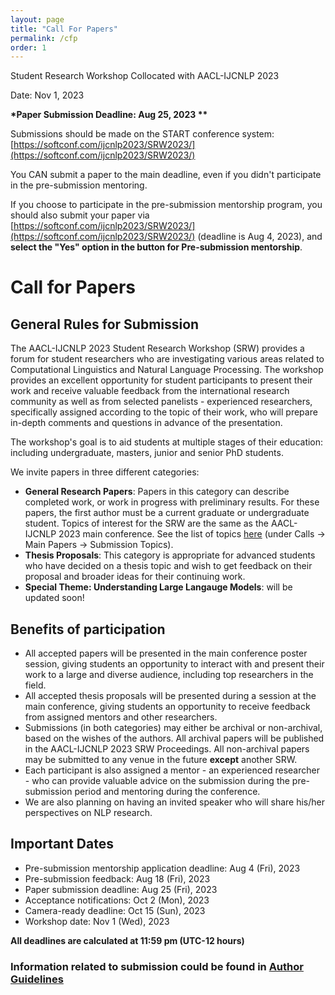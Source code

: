 ```yaml
---
layout: page
title: "Call For Papers"
permalink: /cfp
order: 1
---
```


Student Research Workshop Collocated with AACL-IJCNLP 2023

Date: Nov 1, 2023

**\*Paper Submission Deadline: Aug 25, 2023 \*\***

Submissions should be made on the START conference system: [https://softconf.com/ijcnlp2023/SRW2023/](https://softconf.com/ijcnlp2023/SRW2023/)

You CAN submit a paper to the main deadline, even if you didn't participate in the pre-submission mentoring.

If you choose to participate in the pre-submission mentorship program, you should also submit your paper via [https://softconf.com/ijcnlp2023/SRW2023/](https://softconf.com/ijcnlp2023/SRW2023/) (deadline is Aug 4, 2023), and **select the "Yes" option in the button for Pre-submission mentorship**.

# Call for Papers

## General Rules for Submission

The AACL-IJCNLP 2023 Student Research Workshop (SRW) provides a forum for student researchers who are investigating various areas related to Computational Linguistics and Natural Language Processing. The workshop provides an excellent opportunity for student participants to present their work and receive valuable feedback from the international research community as well as from selected panelists - experienced researchers, specifically assigned according to the topic of their work, who will prepare in-depth comments and questions in advance of the presentation.

The workshop's goal is to aid students at multiple stages of their education: including undergraduate, masters, junior and senior PhD students.

We invite papers in three different categories:

- **General Research Papers**: Papers in this category can describe completed work, or work in progress with preliminary results. For these papers, the first author must be a current graduate or undergraduate student. Topics of interest for the SRW are the same as the AACL-IJCNLP 2023 main conference. See the list of topics [here](http://www.ijcnlp-aacl2023.org/) (under Calls -> Main Papers -> Submission Topics).
- **Thesis Proposals**: This category is appropriate for advanced students who have decided on a thesis topic and wish to get feedback on their proposal and broader ideas for their continuing work.
- **Special Theme: Understanding Large Langauge Models**: will be updated soon!
<!-- - **Human-Centered NLP** : This is the special theme category in AACL-SRW 2022. The rising prevalence of living along with artificial intelligence has brought lots of benefits to people's daily life. However, it also poses a challenge of building reliable, explainable, and empathic tools to provide better service, from essential natural language applications (e.g., machine translation, text classification ) to mental support. Especially during the current pandemic, people are more likely to feel alone and _rely_ upon _technology_. This, together with the advances in the field of Natural Language processing, has motivated the exploration of human-centered technology. In this special theme, we invite submissions that address diverse human-centered questions, particularly encouraging bringing together perspectives and methods from NLP and affective computing to improve individuals' lives physically and mentally.
  Topics of interest include ( but are not limited to):
  (1) affective systems to understand human emotion and respond to their emotional feedback
  (2) sentiment analysis in social media, e-commerce data, etc.
  (3) human factors in the NLP evaluation system
  (4) reliable and explainable NLP models
  (5) ethics in NLP, including debiasing, detoxification, etc. -->

## Benefits of participation

- All accepted papers will be presented in the main conference poster session, giving students an opportunity to interact with and present their work to a large and diverse audience, including top researchers in the field.
- All accepted thesis proposals will be presented during a session at the main conference, giving students an opportunity to receive feedback from assigned mentors and other researchers.
- Submissions (in both categories) may either be archival or non-archival, based on the wishes of the authors. All archival papers will be published in the AACL-IJCNLP 2023 SRW Proceedings. All non-archival papers may be submitted to any venue in the future **except** another SRW.
- Each participant is also assigned a mentor - an experienced researcher - who can provide valuable advice on the submission during the pre-submission period and mentoring during the conference.
- We are also planning on having an invited speaker who will share his/her perspectives on NLP research.

## Important Dates

- Pre-submission mentorship application deadline: Aug 4 (Fri), 2023
- Pre-submission feedback: Aug 18 (Fri), 2023
- Paper submission deadline: Aug 25 (Fri), 2023
- Acceptance notifications: Oct 2 (Mon), 2023
- Camera-ready deadline: Oct 15 (Sun), 2023
- Workshop date: Nov 1 (Wed), 2023

**All deadlines are calculated at 11:59 pm (UTC-12 hours)**

### Information related to submission could be found in [Author Guidelines](/author)
